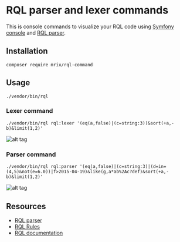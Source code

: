 RQL parser and lexer commands
=============================

This is console commands to visualize your RQL code
using [Symfony console](https://github.com/symfony/Console) and [RQL parser](https://github.com/mrix/rql-parser).


Installation
------------

```
composer require mrix/rql-command
```


Usage
-----

```
./vendor/bin/rql
```


### Lexer command ###

```
./vendor/bin/rql rql:lexer '(eq(a,false)|(c=string:3))&sort(+a,-b)&limit(1,2)'
```

![alt tag](https://raw.githubusercontent.com/mrix/rql-command/master/resources/example-lexer.png)


### Parser command ###

```
./vendor/bin/rql rql:parser '(eq(a,false)|(c=string:3)|(d=in=(4,5)&not(e=6.0))|f>2015-04-19)&like(g,a*ab%2Ac?def)&sort(+a,-b)&limit(1,2)'
```

![alt tag](https://raw.githubusercontent.com/mrix/rql-command/master/resources/example-parser.png)


Resources
---------
 * [RQL parser](https://github.com/mrix/rql-parser)
 * [RQL Rules](https://github.com/persvr/rql)
 * [RQL documentation](https://doc.apsstandard.org/2.1/spec/rql)